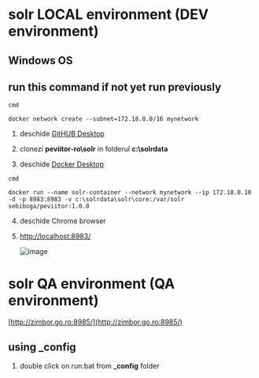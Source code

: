 # solr LOCAL environment (DEV environment)

## Windows OS

## run this command if not yet run previously
`cmd`
```
docker network create --subnet=172.18.0.0/16 mynetwork
```


1. deschide
[GitHUB Desktop](https://desktop.github.com/)
2. clonezi **peviitor-ro\solr** in folderul **c:\solrdata**

3. deschide
[Docker Desktop](https://www.docker.com/products/docker-desktop/)

`cmd`
```
docker run --name solr-container --network mynetwork --ip 172.18.0.10 -d -p 8983:8983 -v c:\solrdata\solr\core:/var/solr sebiboga/peviitor:1.0.0
```
4. deschide Chrome browser
5. [http://localhost:8983/](http://localhost:8983/)

   ![image](https://github.com/peviitor-ro/solr/assets/41440889/88af14d4-7906-4178-8f80-f601f8d44207)


# solr QA environment (QA environment)
[http://zimbor.go.ro:8985/](http://zimbor.go.ro:8985/)


## using _config
1. double click on run.bat from **_config** folder
